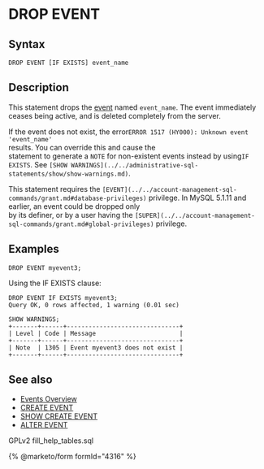 # DROP EVENT

## Syntax

```
DROP EVENT [IF EXISTS] event_name
```

## Description

This statement drops the [event](../../../../server-usage/triggers-events/event-scheduler/events.md) named `event_name`. The event immediately\
ceases being active, and is deleted completely from the server.

If the event does not exist, the error`ERROR 1517 (HY000): Unknown event 'event_name'`\
results. You can override this and cause the\
statement to generate a `NOTE` for non-existent events instead by using`IF EXISTS`. See `[SHOW WARNINGS](../../administrative-sql-statements/show/show-warnings.md)`.

This statement requires the `[EVENT](../../account-management-sql-commands/grant.md#database-privileges)` privilege. In MySQL 5.1.11 and earlier, an event could be dropped only\
by its definer, or by a user having the `[SUPER](../../account-management-sql-commands/grant.md#global-privileges)` privilege.

## Examples

```
DROP EVENT myevent3;
```

Using the IF EXISTS clause:

```
DROP EVENT IF EXISTS myevent3;
Query OK, 0 rows affected, 1 warning (0.01 sec)

SHOW WARNINGS;
+-------+------+-------------------------------+
| Level | Code | Message                       |
+-------+------+-------------------------------+
| Note  | 1305 | Event myevent3 does not exist |
+-------+------+-------------------------------+
```

## See also

* [Events Overview](../../../../server-usage/triggers-events/event-scheduler/events.md)
* [CREATE EVENT](../create/create-event.md)
* [SHOW CREATE EVENT](../../administrative-sql-statements/show/show-create-event.md)
* [ALTER EVENT](../../../../server-usage/triggers-events/event-scheduler/alter-event.md)

GPLv2 fill\_help\_tables.sql

{% @marketo/form formId="4316" %}
